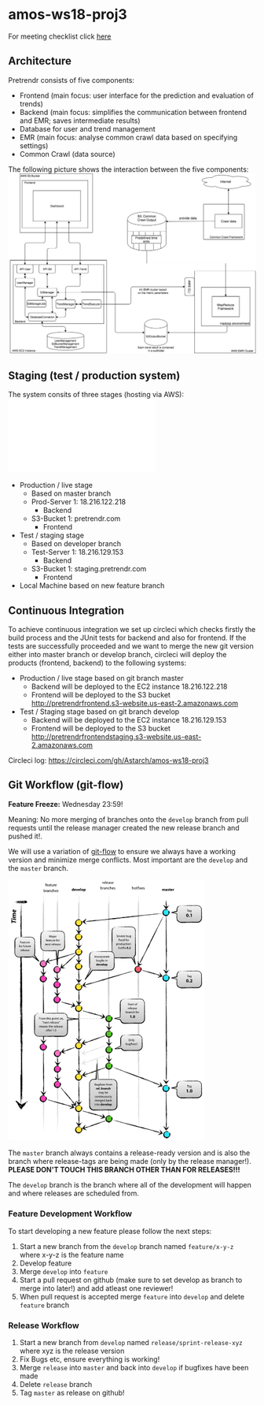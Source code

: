 # amos-ws18-proj3

For meeting checklist click [here](https://github.com/Astarch/amos-ws18-proj3/blob/develop/MEETINGS_CHECKLIST.md)

## Architecture

Pretrendr consists of five components:
* Frontend (main focus: user interface for the prediction and evaluation of trends)
* Backend (main focus: simplifies the communication between frontend and EMR; saves intermediate results)
* Database for user and trend management
* EMR (main focus: analyse common crawl data based on specifying settings)
* Common Crawl (data source)

The following picture shows the interaction between the five components:
![Pretrendr architecture](architecture/pretrendr_advanced.jpeg?raw=true "Pretrendr architecture")


## Staging (test / production system)
 
The system consits of three stages (hosting via AWS):
![Stages Overview](architecture/architecture_stages.pdf?raw=true "Stages Overview")
* Production / live stage 
    * Based on master branch
    * Prod-Server 1: 18.216.122.218
         * Backend
    * S3-Bucket 1: pretrendr.com
         * Frontend
* Test / staging stage 
     * Based on developer branch
     * Test-Server 1: 18.216.129.153
         * Backend
    * S3-Bucket 1: staging.pretrendr.com
         * Frontend
* Local Machine based on new feature branch

## Continuous Integration
To achieve continuous integration we set up circleci which checks firstly the build process and the JUnit tests for backend and also for frontend. If the tests are successfully proceeded and we want to merge the new git version either into master branch or develop branch, circleci will deploy the products (frontend, backend) to the following systems:
* Production / live stage based on git branch master
    * Backend will be deployed to the EC2 instance 18.216.122.218
    * Frontend will be deployed to the S3 bucket http://pretrendrfrontend.s3-website.us-east-2.amazonaws.com
* Test / Staging stage based on git branch develop
    * Backend will be deployed to the EC2 instance 18.216.129.153
    * Frontend will be deployed to the S3 bucket http://pretrendrfrontendstaging.s3-website.us-east-2.amazonaws.com


Circleci log: https://circleci.com/gh/Astarch/amos-ws18-proj3

## Git Workflow (git-flow)

**Feature Freeze:** Wednesday 23:59!

Meaning: No more merging of branches onto the `develop` branch from pull requests until the release manager created the new release branch and pushed it!.

We will use a variation of [git-flow](http://nvie.com/posts/a-successful-git-branching-model/) to ensure we always have a working version and minimize merge conflicts. Most important are the `develop` and the `master` branch. 

<img src="https://github.com/Astarch/amos-ws18-proj3/blob/master/git-flow.png" width="400">

The `master` branch always contains a release-ready version and is also the branch where release-tags are being made (only by the release manager!). **PLEASE DON'T TOUCH THIS BRANCH OTHER THAN FOR RELEASES!!!** 

The `develop` branch is the branch where all of the development will happen and where releases are scheduled from.

### Feature Development Workflow
To start developing a new feature please follow the next steps:
1. Start a new branch from the `develop` branch named `feature/x-y-z` where x-y-z is the feature name
2. Develop feature 
3. Merge `develop` into `feature`
4. Start a pull request on github (make sure to set develop as branch to merge into later!) and add atleast one reviewer!
5. When pull request is accepted merge `feature` into `develop` and delete `feature` branch


### Release Workflow
1. Start a new branch from `develop` named `release/sprint-release-xyz` where xyz is the release version
2. Fix Bugs etc, ensure everything is working!
3. Merge `release` into `master` and back into `develop` if bugfixes have been made
4. Delete `release` branch
5. Tag `master` as release on github! 






